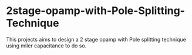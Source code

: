 # 2stage-opamp-with-Pole-Splitting-Technique
This projects aims to design a 2 stage opamp with Pole splitting technique using miler capacitance to do so.
